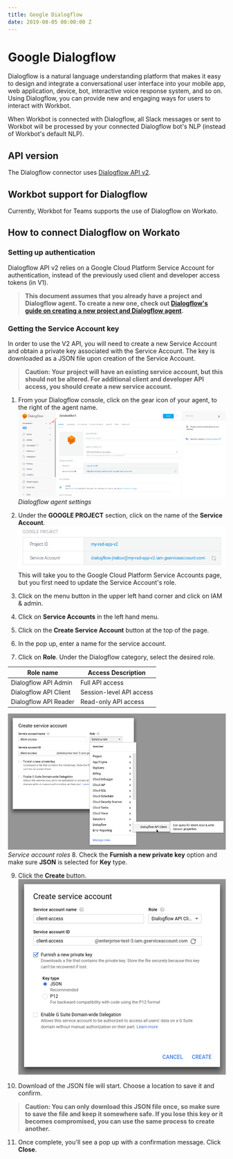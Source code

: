 ```yaml
---
title: Google Dialogflow
date: 2019-08-05 00:00:00 Z
---
```


# Google Dialogflow
Dialogflow is a natural language understanding platform that makes it easy to design and integrate a conversational user interface into your mobile app, web application, device, bot, interactive voice response system, and so on. Using Dialogflow, you can provide new and engaging ways for users to interact with Workbot.

When Workbot is connected with Dialogflow, all Slack messages or sent to Workbot will be processed by your connected Dialogflow bot's NLP (instead of Workbot's default NLP).

## API version
The Dialogflow connector uses [Dialogflow API v2](https://cloud.google.com/dialogflow/docs/reference/rest/v2-overview).

## Workbot support for Dialogflow
Currently, Workbot for Teams supports the use of Dialogflow on Workato.

## How to connect Dialogflow on Workato

### Setting up authentication
Dialogflow API v2 relies on a Google Cloud Platform Service Account for authentication, instead of the previously used client and developer access tokens (in V1).

> **This document assumes that you already have a project and Dialogflow agent. To create a new one, check out [Dialogflow's guide on creating a new project and Dialogflow agent](https://developers.google.com/actions/dialogflow/project-agent).**

### Getting the Service Account key
In order to use the V2 API, you will need to create a new Service Account and obtain a private key associated with the Service Account. The key is downloaded as a JSON file upon creation of the Service Account.

> **Caution: Your project will have an existing service account, but this should not be altered. For additional client and developer API access, you should create a new service account.**

1. From your Dialogflow console, click on the gear icon of your agent, to the right of the agent name.
![Dialogflow agent settings](/assets/images/connectors/dialogflow/dialogflow-agent-settings.png)
*Dialogflow agent settings*

2. Under the **GOOGLE PROJECT** section, click on the name of the **Service Account**.
![Google Service Account](/assets/images/connectors/dialogflow/google-service-account.png)
This will take you to the Google Cloud Platform Service Accounts page, but you first need to update the Service Account's role.

3. Click on the menu button in the upper left hand corner and click on IAM & admin.

4. Click on **Service Accounts** in the left hand menu.

5. Click on the **Create Service Account** button at the top of the page.

6. In the pop up, enter a name for the service account.

7. Click on **Role**. Under the Dialogflow category, select the desired role.

| Role name             | Access Description       |
|-----------------------|--------------------------|
| Dialogflow API Admin  | Full API access          |
| Dialogflow API Client | Session-level API access |
| Dialogflow API Reader | Read-only API access     |
![Service account role](/assets/images/connectors/dialogflow/service-account-roles.png)
*Service account roles*
8. Check the **Furnish a new private key** option and make sure **JSON** is selected for **Key** type.

9. Click the **Create** button.
![Create service account](/assets/images/connectors/dialogflow/create-service-account.png)

10. Download of the JSON file will start. Choose a location to save it and confirm.
> **Caution: You can only download this JSON file once, so make sure to save the file and keep it somewhere safe. If you lose this key or it becomes compromised, you can use the same process to create another.**

11. Once complete, you'll see a pop up with a confirmation message. Click **Close**.
